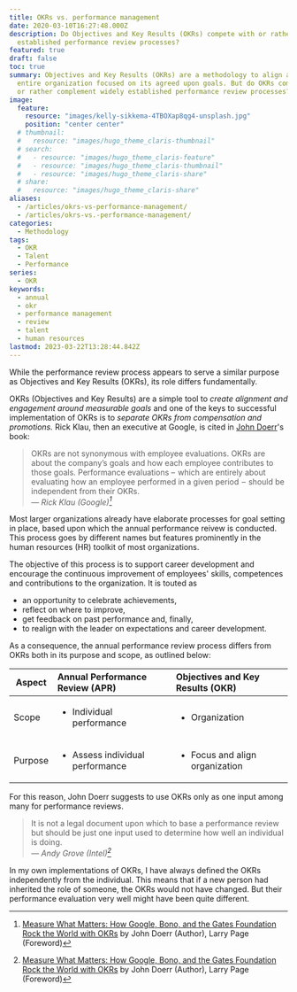 ```yaml
---
title: OKRs vs. performance management
date: 2020-03-10T16:27:48.000Z
description: Do Objectives and Key Results (OKRs) compete with or rather complement widely
  established performance review processes?
featured: true
draft: false
toc: true
summary: Objectives and Key Results (OKRs) are a methodology to align and keep an
  entire organization focused on its agreed upon goals. But do OKRs compete with
  or rather complement widely established performance review processes?
image:
  feature:
    resource: "images/kelly-sikkema-4TBOXap8qg4-unsplash.jpg"
    position: "center center"
  # thumbnail:
  #   resource: "images/hugo_theme_claris-thumbnail"
  # search:
  #   - resource: "images/hugo_theme_claris-feature"
  #   - resource: "images/hugo_theme_claris-thumbnail"
  #   - resource: "images/hugo_theme_claris-share"
  # share:
  #   resource: "images/hugo_theme_claris-share"
aliases:
  - /articles/okrs-vs-performance-management/
  - /articles/okrs-vs.-performance-management/
categories:
  - Methodology
tags:
  - OKR
  - Talent
  - Performance
series:
  - OKR
keywords:
  - annual
  - okr
  - performance management
  - review
  - talent
  - human resources
lastmod: 2023-03-22T13:28:44.842Z
---
```


While the performance review process appears to serve a similar purpose as Objectives and Key Results (OKRs), its role differs fundamentally.

OKRs (Objectives and Key Results) are a simple tool to *create alignment and engagement around measurable goals* and one of the keys to successful implementation of OKRs is to *separate OKRs from compensation and promotions.* Rick Klau, then an executive at Google, is cited in [John Doerr](https://www.whatmatters.com/)'s book:

> OKRs are not synonymous with employee evaluations. OKRs are about the company’s goals and how each employee contributes to those goals. Performance evaluations –  which are entirely about evaluating how an employee performed in a given period  –  should be independent from their OKRs.\
> — <cite>Rick Klau (Google)[^measure-what-matters]</cite>

Most larger organizations already have elaborate processes for goal setting in place, based upon which the annual performance reivew is conducted. This process goes by different names but features prominently in the human resources (HR) toolkit of most organizations. 
  
The objective of this process is to support career development and encourage the continuous improvement of employees' skills, competences and contributions to the organization. It is touted as 
- an opportunity to celebrate achievements, 
- reflect on where to improve, 
- get feedback on past performance and, finally, 
- to realign with the leader on expectations and career development.

As a consequence, the annual performance review process differs from OKRs both in its purpose and scope, as outlined below:

| Aspect     | Annual Performance Review (APR)                  | Objectives and Key Results (OKR)                 |
| -----------|:--------------------------------------------------------------|:------------------------------------|
| Scope      | <ul><li>Individual performance</li></ul>         | <ul><li>Organization</li></ul>                   | 
| Purpose    | <ul><li>Assess individual performance</li></ul>  | <ul><li>Focus and align organization</li></ul>   | 

For this reason, John Doerr suggests to use OKRs only as one input among many for performance reviews.

> It is not a legal document upon which to base a performance review but should be just one input used to determine how well an individual is doing.\
> — <cite>Andy Grove (Intel)[^measure-what-matters]</cite>

In my own implementations of OKRs, I have always defined the OKRs independently from the individual. This means that if a new person had inherited the role of someone, the OKRs would not have changed. But their performance evaluation very well might have been quite different. 

[^measure-what-matters]: [Measure What Matters: How Google, Bono, and the Gates Foundation Rock the World with OKRs](https://www.amazon.com/gp/product/0525536221/ref=as_li_tl?ie=UTF8&tag=shzq-20&camp=1789&creative=9325&linkCode=as2&creativeASIN=0525536221&linkId=a859983ad986e53b7f0fb12e1ef7488a) by John Doerr (Author), Larry Page (Foreword)
